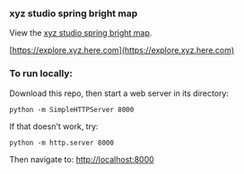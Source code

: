 ### xyz studio spring bright map

View the [xyz studio spring bright map](https://sensescape.github.io/xyz-studio-spring-bright/).

[https://explore.xyz.here.com](https://explore.xyz.here.com)

### To run locally:

Download this repo, then start a web server in its directory:

    python -m SimpleHTTPServer 8000
    
If that doesn't work, try:

    python -m http.server 8000
    
Then navigate to: [http://localhost:8000](http://localhost:8000)
